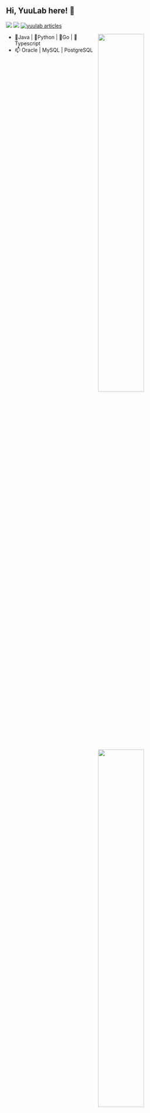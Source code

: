 ## Hi, YuuLab here! :wave:
[![](https://komarev.com/ghpvc/?username=yuulab&style=for-the-badge)](https://github.com/yuulab)
[![](https://img.shields.io/github/followers/yuulab?label=follow&logo=github&style=for-the-badge)](https://github.com/yuulab?tab=followers)
[![yuulab articles](https://zenn.badge.nikaera.com/s/yuulab/articles?style=for-the-badge)](https://zenn.dev/yuulab/articles)

[<img align="right" width="50%" src="https://github-readme-stats.vercel.app/api/top-langs/?username=yuuLab&theme=dark&show_icons=true">](https://github.com/anuraghazra/github-readme-stats#gh-dark-mode-only)
[<img align="right" width="50%" src="https://github-readme-stats.vercel.app/api/top-langs/?username=yuuLab&show_icons=true">](https://github.com/anuraghazra/github-readme-stats#gh-light-mode-only)

- 🥤Java | 🐍Python | 🧸Go | 🌱Typescript
- 📫 Oracle | MySQL | PostgreSQL
